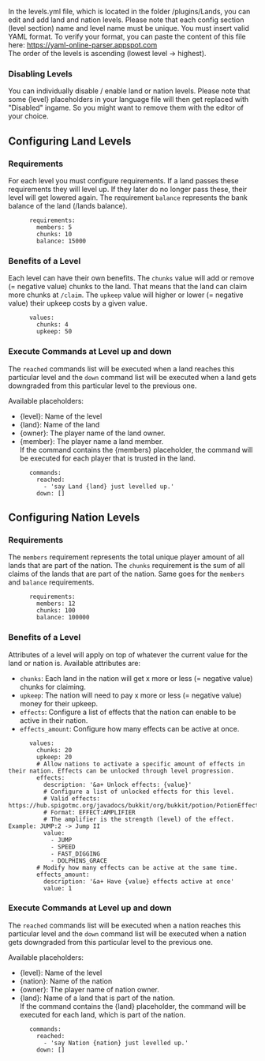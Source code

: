 In the levels.yml file, which is located in the folder /plugins/Lands, you can edit and add land and nation levels.
Please note that each config section (level section) name and level name must be unique.
You must insert valid YAML format. To verify your format, you can paste the content of this file here: https://yaml-online-parser.appspot.com \
The order of the levels is ascending (lowest level -> highest).

### Disabling Levels
You can individually disable / enable land or nation levels. Please note that some {level} placeholders in your language file will then get replaced with "Disabled" ingame. So you might want to remove them with the editor of your choice.


## Configuring Land Levels
### Requirements
For each level you must configure requirements. If a land passes these requirements they will level up. If they later do no longer pass these, their level will get lowered again. The requirement `balance` represents the bank balance of the land (/lands balance).
```
      requirements:
        members: 5
        chunks: 10
        balance: 15000
```

### Benefits of a Level
Each level can have their own benefits. The `chunks` value will add or remove (= negative value) chunks to the land. That means that the land can claim more chunks at `/claim`. The `upkeep` value will higher or lower (= negative value) their upkeep costs by a given value.
```
      values:
        chunks: 4
        upkeep: 50
```

### Execute Commands at Level up and down
The `reached` commands list will be executed when a land reaches this particular level and the `down` command list will be executed when a land gets downgraded from this particular level to the previous one.

Available placeholders:
* {level}: Name of the level
* {land}: Name of the land
* {owner}: The player name of the land owner.
* {member}: The player name a land member.\
If the command contains the {members} placeholder, the command will be executed for each player that is trusted in the land.
````
      commands:
        reached:
          - 'say Land {land} just levelled up.'
        down: []
````


## Configuring Nation Levels
### Requirements
The `members` requirement represents the total unique player amount of all lands that are part of the nation. The `chunks` requirement is the sum of all claims of the lands that are part of the nation. Same goes for the `members` and `balance` requirements. 
````
      requirements:
        members: 12
        chunks: 100
        balance: 100000
````

### Benefits of a Level
Attributes of a level will apply on top of whatever the current value for the land or nation is.
Available attributes are:
* `chunks`: Each land in the nation will get x more or less (= negative value) chunks for claiming. 
* `upkeep`: The nation will need to pay x more or less (= negative value) money for their upkeep.
* `effects`: Configure a list of effects that the nation can enable to be active in their nation.
* `effects_amount`: Configure how many effects can be active at once.
````
      values:
        chunks: 20
        upkeep: 20
        # Allow nations to activate a specific amount of effects in their nation. Effects can be unlocked through level progression.
        effects:
          description: '&a+ Unlock effects: {value}'
          # Configure a list of unlocked effects for this level. 
          # Valid effects: https://hub.spigotmc.org/javadocs/bukkit/org/bukkit/potion/PotionEffectType.html
          # Format: EFFECT:AMPLIFIER
          # The amplifier is the strength (level) of the effect. Example: JUMP:2 -> Jump II
          value:
            - JUMP
            - SPEED
            - FAST_DIGGING
            - DOLPHINS_GRACE
        # Modify how many effects can be active at the same time.
        effects_amount:
          description: '&a+ Have {value} effects active at once'
          value: 1
````

### Execute Commands at Level up and down
The `reached` commands list will be executed when a nation reaches this particular level and the `down` command list will be executed when a nation gets downgraded from this particular level to the previous one.

Available placeholders:
* {level}: Name of the level
* {nation}: Name of the nation
* {owner}: The player name of nation owner.
* {land}: Name of a land that is part of the nation.\
If the command contains the {land} placeholder, the command will be executed for each land, which is part of the nation.
````
      commands:
        reached:
          - 'say Nation {nation} just levelled up.'
        down: []
````